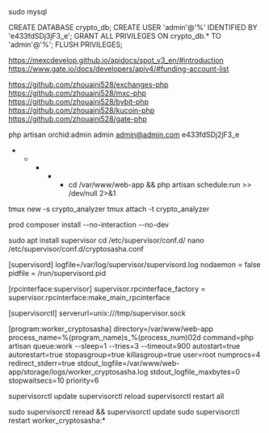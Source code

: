 
sudo mysql

CREATE DATABASE crypto_db;
CREATE USER 'admin'@'%' IDENTIFIED BY 'e433fdSDj3jF3_e';
GRANT ALL PRIVILEGES ON  crypto_db.* TO 'admin'@'%';
FLUSH PRIVILEGES;

https://mexcdevelop.github.io/apidocs/spot_v3_en/#introduction
https://www.gate.io/docs/developers/apiv4/#funding-account-list


https://github.com/zhouaini528/exchanges-php
https://github.com/zhouaini528/mxc-php
https://github.com/zhouaini528/bybit-php
https://github.com/zhouaini528/kucoin-php
https://github.com/zhouaini528/gate-php


php artisan orchid:admin admin admin@admin.com e433fdSDj2jF3_e


* * * * * cd /var/www/web-app && php artisan schedule:run >> /dev/null 2>&1


tmux new -s crypto_analyzer
tmux attach -t crypto_analyzer

prod
composer install --no-interaction --no-dev



sudo apt install supervisor
cd /etc/supervisor/conf.d/
nano /etc/supervisor/conf.d/cryptosasha.conf


[supervisord]
logfile=/var/log/supervisor/supervisord.log
nodaemon = false
pidfile = /run/supervisord.pid

[rpcinterface:supervisor]
supervisor.rpcinterface_factory = supervisor.rpcinterface:make_main_rpcinterface

[supervisorctl]
serverurl=unix:///tmp/supervisor.sock

[program:worker_cryptosasha]
directory=/var/www/web-app
process_name=%(program_name)s_%(process_num)02d
command=php artisan queue:work --sleep=1 --tries=3 --timeout=900
autostart=true
autorestart=true
stopasgroup=true
killasgroup=true
user=root
numprocs=4
redirect_stderr=true
stdout_logfile=/var/www/web-app/storage/logs/worker_cryptosasha.log
stdout_logfile_maxbytes=0
stopwaitsecs=10
priority=6


supervisorctl update
supervisorctl reload
supervisorctl restart all

sudo supervisorctl reread && supervisorctl update
sudo supervisorctl restart worker_cryptosasha:*
